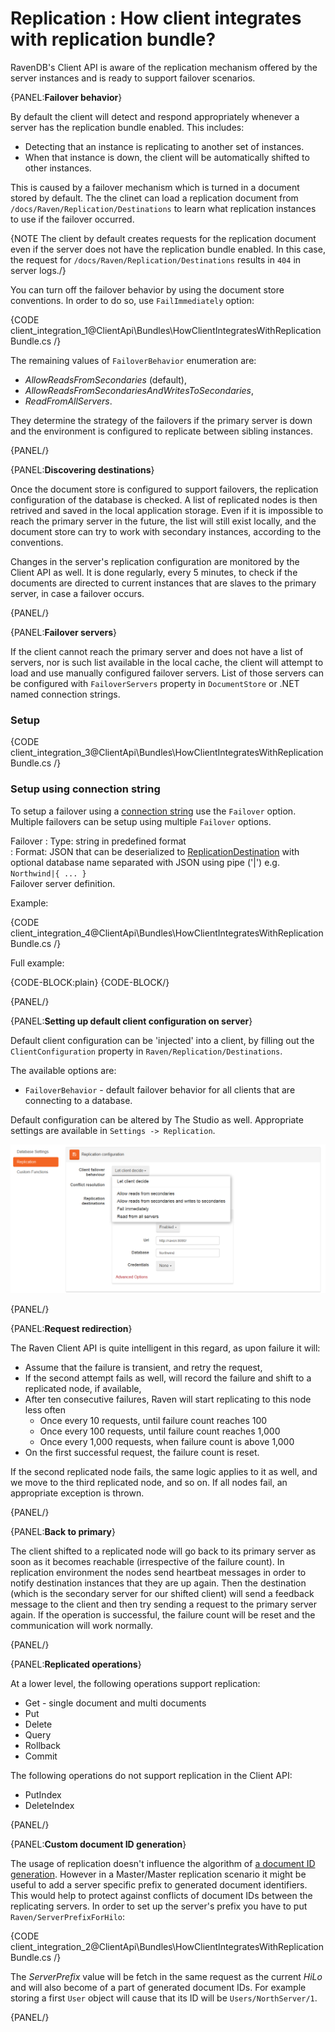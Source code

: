 # Replication : How client integrates with replication bundle?

RavenDB's Client API is aware of the replication mechanism offered by the server instances and is ready to support failover scenarios.

{PANEL:**Failover behavior**}

 By default the client will detect and respond appropriately whenever a server has the replication bundle enabled. This includes:

* Detecting that an instance is replicating to another set of instances.
* When that instance is down, the client will be automatically shifted to other instances.

This is caused by a failover mechanism which is turned in a document stored by default. The the clinet can load a replication document from `/docs/Raven/Replication/Destinations` to learn what replication instances to use if the failover occurred.

{NOTE The client by default creates requests for the replication document even if the server does not have the replication bundle enabled. In this case, the request for `/docs/Raven/Replication/Destinations` results in  `404` in server logs./}

You can turn off the failover behavior by using the document store conventions. In order to do so, use `FailImmediately` option:

{CODE client_integration_1@ClientApi\Bundles\HowClientIntegratesWithReplicationBundle.cs /}

The remaining values of `FailoverBehavior` enumeration are:

* *AllowReadsFromSecondaries* (default),
* *AllowReadsFromSecondariesAndWritesToSecondaries*,
* *ReadFromAllServers*.

They determine the strategy of the failovers if the primary server is down and the environment is configured to replicate between sibling instances.

{PANEL/}

{PANEL:**Discovering destinations**}

Once the document store is configured to support failovers, the replication configuration of the database is checked. A list of replicated nodes is then retrived and saved in the local application storage. Even if it is impossible to reach the primary server in the future, the list will still exist locally, and the document store can try to work with secondary instances, according to the conventions.

Changes in the server's replication configuration are monitored by the Client API as well. It is done regularly, every 5 minutes, to check if the documents are directed to current instances that are slaves to the primary server, in case a failover occurs.

{PANEL/}

{PANEL:**Failover servers**}


If the client cannot reach the primary server and does not have a list of servers, nor is such  list available in the local cache, the client will attempt to load and use manually configured failover servers. List of those servers can be configured with `FailoverServers` property in `DocumentStore` or .NET named connection strings.


### Setup

{CODE client_integration_3@ClientApi\Bundles\HowClientIntegratesWithReplicationBundle.cs /}

### Setup using connection string

To setup a failover using a [connection string](../../client-api/setting-up-connection-string) use the `Failover` option. Multiple failovers can be setup using multiple `Failover` options.

Failover
:   Type: string in predefined format   
:   Format: JSON that can be deserialized to [ReplicationDestination](../../glossary/bundles/replication-destination) with optional database name separated with JSON using pipe ('|') e.g. `Northwind|{ ... }`      
Failover server definition.

Example:

{CODE client_integration_4@ClientApi\Bundles\HowClientIntegratesWithReplicationBundle.cs /}

Full example:

{CODE-BLOCK:plain}
    <connectionStrings>
        <add name="MyRavenConnectionStringName" connectionString="Url = http://localhost:59233;Failover = {Url:'http://localhost:8078'};Failover = {Url:'http://localhost:8077/', Database:'test'}; Failover = Northwind|{Url:'http://localhost:8076/'};Failover={Url:'http://localhost:8075', Username:'user', Password:'secret'};Failover={Url:'http://localhost:8074', ApiKey:'d5723e19-92ad-4531-adad-8611e6e05c8a'}" />
    </connectionStrings>
{CODE-BLOCK/}

{PANEL/}

{PANEL:**Setting up default client configuration on server**}

Default client configuration can be 'injected' into a client, by filling out the `ClientConfiguration` property in `Raven/Replication/Destinations`.

The available options are:

- `FailoverBehavior` - default failover behavior for all clients that are connecting to a database.

Default configuration can be altered by The Studio as well. Appropriate settings are available in `Settings -> Replication`.

![Setting up default client configuration on server](images/replication-client-configuration.png)  

{PANEL/}

{PANEL:**Request redirection**}

The Raven Client API is quite intelligent in this regard, as upon failure it will:

* Assume that the failure is transient, and retry the request,
* If the second attempt fails as well, will record the failure and shift to a replicated node, if available,
* After ten consecutive failures, Raven will start replicating to this node less often
	* Once every 10 requests, until failure count reaches 100
	* Once every 100 requests, until failure count reaches 1,000
	* Once every 1,000 requests, when failure count is above 1,000
* On the first successful request, the failure count is reset.

If the second replicated node fails, the same logic applies to it as well, and we move to the third replicated node, and so on. If all nodes fail, an appropriate exception is thrown.

{PANEL/}

{PANEL:**Back to primary**}

The client shifted to a replicated node will go back to its primary server 
as soon as it becomes reachable (irrespective of the failure count). In replication environment the nodes send heartbeat messages in order to notify destination instances that they are up again. Then the destination (which is the secondary server for our shifted client) will send a feedback message to the client and then try sending a request to the primary server again. If the operation is successful, the failure count will be reset and the communication will work normally.

{PANEL/}

{PANEL:**Replicated operations**}

At a lower level, the following operations support replication:

* Get - single document and multi documents
* Put
* Delete
* Query
* Rollback
* Commit

The following operations do not support replication in the Client API:

* PutIndex
* DeleteIndex

{PANEL/}

{PANEL:**Custom document ID generation**}

The usage of replication doesn't influence the algorithm of [a document ID generation](../../../client-api/basic-operations/saving-new-document#document-ids).
However in a Master/Master replication scenario it might be useful to add a server specific prefix to generated document identifiers. This would help to protect
against conflicts of document IDs between the replicating servers. In order to set up the server's prefix you have to put `Raven/ServerPrefixForHilo`:

{CODE client_integration_2@ClientApi\Bundles\HowClientIntegratesWithReplicationBundle.cs /}

The *ServerPrefix* value will be fetch in the same request as the current *HiLo* and will also become of a part of generated document IDs. 
For example storing a first `User` object will cause that its ID will be `Users/NorthServer/1`.

{PANEL/}